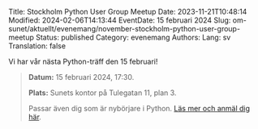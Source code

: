 Title: Stockholm Python User Group Meetup
Date: 2023-11-21T10:48:14
Modified: 2024-02-06T14:13:44
EventDate: 15 februari 2024
Slug: om-sunet/aktuellt/evenemang/november-stockholm-python-user-group-meetup
Status: published
Category: evenemang
Authors: 
Lang: sv
Translation: false

Vi har vår nästa Python-träff den 15 februari! 



> 
> **Datum:** 15 februari 2024, 17:30.
> 
> 
> **Plats:** Sunets kontor på Tulegatan 11, plan 3. 
> 
> 
> Passar även dig som är nybörjare i Python. [Läs mer och anmäl dig här](https://www.meetup.com/pysthlm/events/299028643). 
> 
> 
> 


